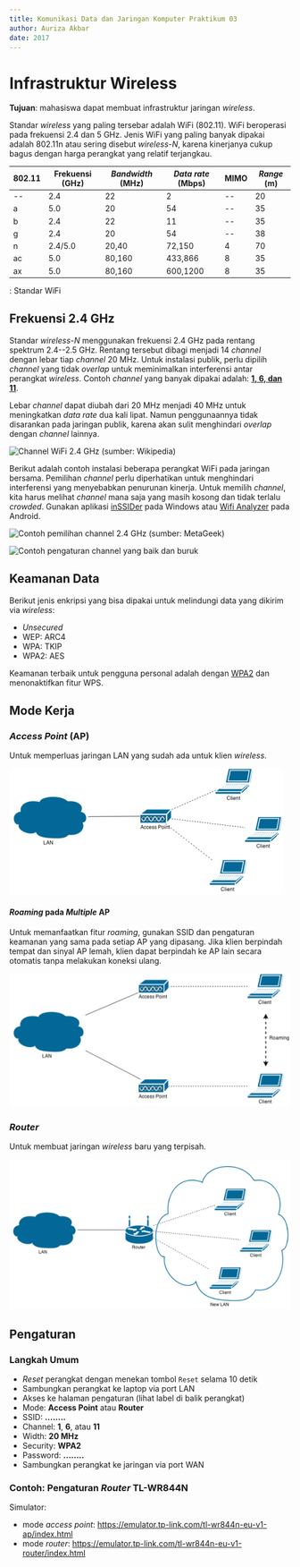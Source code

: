 ```yaml
---
title: Komunikasi Data dan Jaringan Komputer Praktikum 03
author: Auriza Akbar
date: 2017
---
```


# Infrastruktur Wireless

**Tujuan**: mahasiswa dapat membuat infrastruktur jaringan *wireless*.

Standar *wireless* yang paling tersebar adalah WiFi (802.11).
WiFi beroperasi pada frekuensi 2.4 dan 5 GHz.
Jenis WiFi yang paling banyak dipakai adalah 802.11n atau sering disebut
*wireless-N*, karena kinerjanya cukup bagus dengan harga perangkat yang relatif
terjangkau.

802.11 | Frekuensi (GHz) | *Bandwidth* (MHz) | *Data rate* (Mbps)   | MIMO | *Range* (m)
------ | --------------- | ----------------- | -------------------- | ---- | -----------
--     | 2.4             | 22                | 2                    | --   | 20
a      | 5.0             | 20                | 54                   | --   | 35
b      | 2.4             | 22                | 11                   | --   | 35
g      | 2.4             | 20                | 54                   | --   | 38
n      | 2.4/5.0         | 20,40             | 72,150               | 4    | 70
ac     | 5.0             | 80,160            | 433,866              | 8    | 35
ax     | 5.0             | 80,160            | 600,1200             | 8    | 35

: Standar WiFi

## Frekuensi 2.4 GHz

Standar *wireless-N* menggunakan frekuensi 2.4 GHz pada rentang spektrum 2.4--2.5 GHz.
Rentang tersebut dibagi menjadi 14 *channel* dengan lebar tiap *channel* 20 MHz.
Untuk instalasi publik, perlu dipilih *channel* yang tidak *overlap* untuk meminimalkan interferensi antar perangkat *wireless*.
Contoh *channel* yang banyak dipakai adalah: [**1, 6, dan 11**](http://www.metageek.com/training/resources/why-channels-1-6-11.html).

Lebar *channel* dapat diubah dari 20 MHz menjadi 40 MHz untuk meningkatkan *data rate* dua kali lipat.
Namun penggunaannya tidak disarankan pada jaringan publik, karena akan sulit menghindari *overlap* dengan *channel* lainnya.

![*Channel* WiFi 2.4 GHz (sumber: Wikipedia)](etc/3/wifi-channels.png)

Berikut adalah contoh instalasi beberapa perangkat WiFi pada jaringan bersama.
Pemilihan *channel* perlu diperhatikan untuk menghindari interferensi yang menyebabkan penurunan kinerja.
Untuk memilih *channel*, kita harus melihat *channel* mana saja yang masih kosong dan tidak terlalu *crowded*.
Gunakan aplikasi [inSSIDer](http://www.metageek.com/support/downloads) pada Windows
atau [Wifi Analyzer](https://play.google.com/store/apps/details?id=com.farproc.wifi.analyzer) pada Android.

![Contoh pemilihan *channel* 2.4 GHz  (sumber: MetaGeek)](etc/3/wifi-channel-planning.png)

![Contoh pengaturan *channel* yang baik dan buruk](etc/3/wifi-analyzer-ilkom-fmipa.png)

## Keamanan Data

Berikut jenis enkripsi yang bisa dipakai untuk melindungi data yang dikirim via *wireless*:

- *Unsecured*
- WEP: ARC4
- WPA: TKIP
- WPA2: AES

Keamanan terbaik untuk pengguna personal adalah dengan [WPA2](http://www.metageek.com/training/resources/wireless-security-basics.html) dan menonaktifkan fitur WPS.

## Mode Kerja

### *Access Point* (AP)

Untuk memperluas jaringan LAN yang sudah ada untuk klien *wireless*.

![*Wireless access point*](etc/3/wireless-access-point.png)

#### *Roaming* pada *Multiple* AP

Untuk memanfaatkan fitur *roaming*, gunakan SSID dan pengaturan keamanan yang sama pada setiap AP yang dipasang.
Jika klien berpindah tempat dan sinyal AP lemah, klien dapat berpindah ke AP lain secara otomatis tanpa melakukan koneksi ulang.

![*Wireless roaming*](etc/3/wireless-roaming.png)

<!--

### *Repeater*

Untuk memperluas jangkauan *wireless* AP.

![*Wireless repeater*](etc/3/wireless-repeater.png)

-->

### *Router*

Untuk membuat jaringan *wireless* baru yang terpisah.

![*Wireless router*](etc/3/wireless-router.png)


## Pengaturan


### Langkah Umum

- *Reset* perangkat dengan menekan tombol `Reset` selama 10 detik
- Sambungkan perangkat ke laptop via port LAN
- Akses ke halaman pengaturan (lihat label di balik perangkat)
- Mode: **Access Point** atau **Router**
- SSID: **........**
- Channel: **1**, **6**, atau **11**
- Width: **20 MHz**
- Security: **WPA2**
- Password: **........**
- Sambungkan perangkat ke jaringan via port WAN

### Contoh: Pengaturan *Router* TL-WR844N

Simulator:

- mode *access point*: <https://emulator.tp-link.com/tl-wr844n-eu-v1-ap/index.html>
- mode *router*: <https://emulator.tp-link.com/tl-wr844n-eu-v1-router/index.html>

<!--

### Contoh: Pengaturan *Router* TL-WR844N

Simulator: <https://emulator.tp-link.com/TL-WR1043ND_UN_2.0/Index.htm>

- *Reset* perangkat dengan menekan tombol *reset* sampai semua lampu menyala (~ 10 detik)
- Sambungkan kabel dari laptop ke *port* LAN (kuning)
- Sambungkan kabel dari jaringan ke *port* WAN (biru)
- Akses ke <http://192.168.0.1> dengan *user*:`admin` dan *password*:`admin`
- _"Quick Setup"_
    - SSID: **........**
    - Region: **Indonesia**
    - Security: **WPA2-PSK**
    - Password: **........**
    - More Advanced:
        - Width: **20 MHz**
        - Channel: **1, 6, atau 11**


- _"System Tools"_
    - Time setting
        - Time zone: **GMT +7**
        - Klik **Get GMT**
    - Password
        - Ganti *username* dan *password*


### Contoh: Pengaturan *Access Point* TL-WA901ND

Simulator: <https://emulator.tp-link.com/TL-WA901ND_V3/Index.htm>

- *Reset* perangkat dengan menekan tombol *reset* sampai semua lampu menyala (~ 10 detik)
- Sambungkan kabel dari laptop ke port LAN
- Akses ke <http://192.168.0.254> dengan *user*:`admin` dan *password*:`admin`
- *"Quick Setup"*
    - Country/Region: **Indonesia**
    - Change the login account: **Yes**
        - Ganti *username* dan *password*
    - Mode: **Access Point**
    - Wireless
        - SSID: **........**
        - Channel: **1, 6, atau 11**
        - Security: **WPA2-PSK**
        - Password: **........**
    - Network type: **Smart IP (DHCP)**
    - Finish
- *"Wireless"*
    - Channel width: **20 MHz**
- Sambungkan kabel dari jaringan ke port LAN
-->
